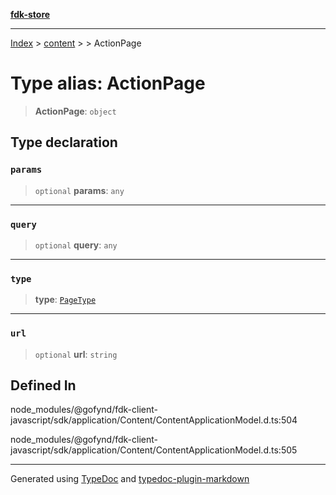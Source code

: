 [**fdk-store**](../../../README.md)
***

[Index](../../../API.md) > [content](../../README.md) > [<internal>](../README.md) > ActionPage

# Type alias: ActionPage

> **ActionPage**: `object`

## Type declaration

### `params`

> `optional` **params**: `any`

***

### `query`

> `optional` **query**: `any`

***

### `type`

> **type**: [`PageType`](type-alias.PageType.md)

***

### `url`

> `optional` **url**: `string`

## Defined In

node\_modules/@gofynd/fdk-client-javascript/sdk/application/Content/ContentApplicationModel.d.ts:504

node\_modules/@gofynd/fdk-client-javascript/sdk/application/Content/ContentApplicationModel.d.ts:505

***
Generated using [TypeDoc](https://typedoc.org/) and [typedoc-plugin-markdown](https://www.npmjs.com/package/typedoc-plugin-markdown)
